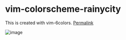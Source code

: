# vim-colorscheme-rainycity

This is created with vim-6colors.
[Permalink](https://utubo.github.io/vim-6colors/?c=0sa307k30Pa80bO30du40ba8031301O304F30bu30ba801O30k140ea80ba901k901u901E30c73l304e307s3Q30865076401v602d501j5v501v501v4730l7501y409y301k3y304y37302y3037601e601l5_n0-2d3037_n1-525456_n2-9d9e93-c3c3b4-e9e8d6_b1-324345_b2-3d6b62_b3-427f70_b4-48937f_b9g1-2f4b49_g5826d_g3-389d4-3bb991_g9y1-4dy2-76e_y3-8aa784-a2c594_y9rf3d42_r2-945858_r3-b63_r4-d9746f_r9b0-2d3037_gyrn36_n1-240_n23-254-187_bb2-66_b34-72_b9gg23gy2-65_y3-108_y4-151_y9r8_r2-95_r367_rb06_gyr)

![image](https://user-images.githubusercontent.com/6848636/130357337-50ae8deb-62c3-480d-8b8a-b7b569405130.png)
